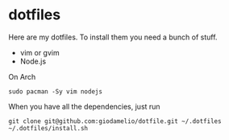 # dotfiles

Here are my dotfiles. To install them you need a bunch of stuff.

 - vim or gvim
 - Node.js

On Arch

    sudo pacman -Sy vim nodejs

When you have all the dependencies, just run

    git clone git@github.com:giodamelio/dotfile.git ~/.dotfiles
    ~/.dotfiles/install.sh

